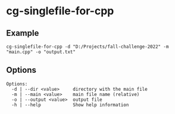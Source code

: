 # cg-singlefile-for-cpp

## Example

```shell
cg-singlefile-for-cpp -d "D:/Projects/fall-challenge-2022" -m "main.cpp" -o "output.txt"
```

## Options

```
Options:
  -d | --dir <value>     directory with the main file
  -m | --main <value>    main file name (relative)
  -o | --output <value>  output file
  -h | --help            Show help information
```
